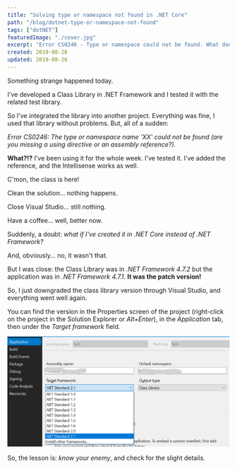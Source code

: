 ```yaml
---
title: "Solving type or namespace not found in .NET Core"
path: "/blog/dotnet-type-or-namespace-not-found"
tags: ["dotNET"]
featuredImage: "./cover.jpg"
excerpt: "Error CS0246 - Type or namespace could not be found. What does it mean? Why does it happen? How can you solve it?"
created: 2019-08-26
updated: 2019-08-26
---
```


Something strange happened today.

I've developed a Class Library in .NET Framework and I tested it with the related test library.

So I've integrated the library into another project. Everything was fine, I used that library without problems. 
But, all of a sudden:

_Error CS0246: The type or namespace name 'XX' could not be found (are you missing a using directive or an assembly reference?)._

__What?!?__ I've been using it for the whole week. I've tested it. I've added the reference, and the Intellisense works as well.

C'mon, the class is here!

Clean the solution... nothing happens.

Close Visual Studio... still nothing.

Have a coffee... well, better now.

Suddenly, a doubt: _what if I've created it in .NET Core instead of .NET Framework?_

And, obviously... no, it wasn't that.

But I was close: the Class Library was in _.NET Framework 4.7.2_ but the application was in _.NET Framework 4.7.1_. __It was the patch version!__

So, I just downgraded the class library version through Visual Studio, and everything went well again.

You can find the version in the Properties screen of the project (right-click on the project in the Solution Explorer or _Alt+Enter_), in the _Application_ tab, then under the _Target framework_ field.

![.NET version selection on Visual Studio 2019](./dotnet-version-selector.png "How to select .NET version on Visual Studio 2019")

So, the lesson is: _know your enemy_, and check for the slight details.
